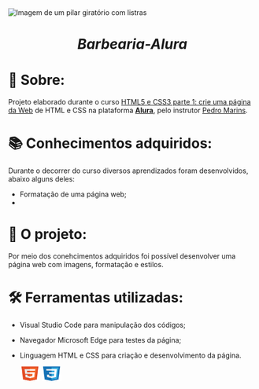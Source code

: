<img width= "20px" align= "center" src="https://i.imgur.com/csZfEVD.png" alt= "Imagem de um pilar giratório com listras">

<h1 align= "center"> <em> <strong> Barbearia-Alura </strong> </em> </h1>

# 📌 Sobre: 
Projeto elaborado durante o curso [HTML5 e CSS3 parte 1: crie uma página da Web](https://cursos.alura.com.br/course/html5-css3-primeiros-passos) de HTML e CSS na plataforma **[Alura](https://www.alura.com.br/)**, pelo instrutor [Pedro Marins](https://cursos.alura.com.br/user/opedromarins).

# 📚 Conhecimentos adquiridos:
Durante o decorrer do curso diversos aprendizados foram desenvolvidos, abaixo alguns deles:

  - Formatação de uma página web;
  - 

# 🍃 O projeto: 
Por meio dos conehcimentos adquiridos foi possível desenvolver uma página web com imagens, formatação e estilos.

# 🛠️ Ferramentas utilizadas:

- Visual Studio Code para manipulação dos códigos;
- Navegador Microsoft Edge para testes da página;
- Linguagem HTML e CSS para criação e desenvolvimento da página.

  <img align="center" alt="Gab-HTML" height="30" width="40" src="https://raw.githubusercontent.com/devicons/devicon/master/icons/html5/html5-original.svg">
  <img align="center" alt="Gab-CSS" height="30" width="40" src="https://raw.githubusercontent.com/devicons/devicon/master/icons/css3/css3-original.svg">
